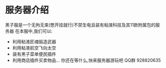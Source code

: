 # 服务器介绍
黑子服是一个无拘无束(憋开挂就行)不禁生电且装有粘液科技及其11款附属包的服务器
在本服中,我们可以:
- 利用粘液匠魂锻造武器
- 利用粘液航空飞向太空
- 装有黑子菜单便民插件
- 利用商店插件买卖物品...
你还在等什么,快来服务器游玩吧 
QQ群 928820635
